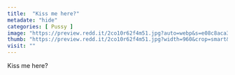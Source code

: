 ```yaml
---
title:  "Kiss me here?"
metadate: "hide"
categories: [ Pussy ]
image: "https://preview.redd.it/2co10r62f4m51.jpg?auto=webp&s=e08c8aca34e6fc121b7947dac434df6c3a14b118"
thumb: "https://preview.redd.it/2co10r62f4m51.jpg?width=960&crop=smart&auto=webp&s=2ff4a30de3aaa37c50212a9117d2af2887c54b71"
visit: ""
---
```

Kiss me here?

